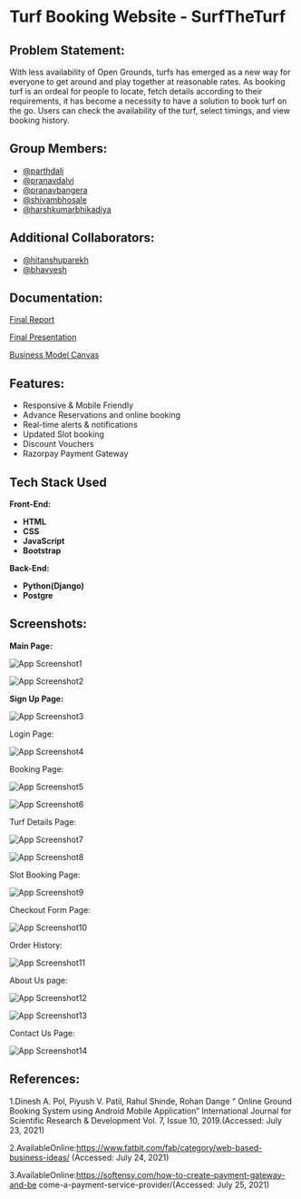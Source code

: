 
# Turf Booking Website - **SurfTheTurf**




## Problem Statement:
With less availability of Open Grounds, turfs has emerged as a new way for
everyone to get around and play together at reasonable rates. As booking turf is
an ordeal for people to locate, fetch details according to their requirements, it
has become a necessity to have a solution to book turf on the go. Users can
check the availability of the turf, select timings, and view booking history.

## Group Members:
- [@parthdali](https://github.com/parthd06)
- [@pranavdalvi](https://github.com/PRANAVD-10)
- [@pranavbangera](https://github.com/pranavb18)
- [@shivambhosale](https://github.com/ShivamB10)
- [@harshkumarbhikadiya](https://github.com/Harshbhikadiya29)

## Additional Collaborators:
- [@hitanshuparekh](https://github.com/hparekh72)
- [@bhavyesh](https://github.com/PRANAVD-10)

<!-- ## Demo:
You can try it out for yourself by using the following credentials on the website:

Username: 

Password: 

[Checkout our Website]()

Or 

[Checkout this Demo video]()
 -->

## Documentation:
[Final Report](https://github.com/parthd06/SurfTheTurf/blob/main/Extras/Documentations/SurfTheTurf_FinalReport.docx.pdf)

[Final Presentation](https://github.com/parthd06/SurfTheTurf/blob/main/Extras/Documentations/SurfTheTurf_Final_Presentation.pptx)

[Business Model Canvas](https://github.com/parthd06/SurfTheTurf/blob/main/Extras/Documentations/the-business-model-canvas-1.pdf)

## Features:

- Responsive & Mobile Friendly
- Advance Reservations and online booking
- Real-time alerts & notifications
- Updated Slot booking
- Discount Vouchers
- Razorpay Payment Gateway

## Tech Stack Used
**Front-End:**
- **HTML**
- **CSS**
- **JavaScript**
- **Bootstrap**

**Back-End:**
- **Python(Django)**
- **Postgre**

## Screenshots:
**Main Page:**

![App Screenshot1](https://github.com/parthd06/SurfTheTurf/blob/main/Extras/Screenshots/ss1.png)

![App Screenshot2](https://github.com/parthd06/SurfTheTurf/blob/main/Extras/Screenshots/ss2.png)

**Sign Up Page:**

![App Screenshot3](https://github.com/parthd06/SurfTheTurf/blob/main/Extras/Screenshots/ss3.png)

Login Page:

![App Screenshot4](https://github.com/parthd06/SurfTheTurf/blob/main/Extras/Screenshots/ss4.png)

Booking Page:

![App Screenshot5](https://github.com/parthd06/SurfTheTurf/blob/main/Extras/Screenshots/ss5.png)

![App Screenshot6](https://github.com/parthd06/SurfTheTurf/blob/main/Extras/Screenshots/ss6.png)

Turf Details Page:

![App Screenshot7](https://github.com/parthd06/SurfTheTurf/blob/main/Extras/Screenshots/ss7.png)

![App Screenshot8](https://github.com/parthd06/SurfTheTurf/blob/main/Extras/Screenshots/ss8.png)

Slot Booking Page:

![App Screenshot9](https://github.com/parthd06/SurfTheTurf/blob/main/Extras/Screenshots/ss9.png)

Checkout Form Page:

![App Screenshot10](https://github.com/parthd06/SurfTheTurf/blob/main/Extras/Screenshots/ss10.png)

Order History:

![App Screenshot11](https://github.com/parthd06/SurfTheTurf/blob/main/Extras/Screenshots/ss11.png)

About Us page:

![App Screenshot12](https://github.com/parthd06/SurfTheTurf/blob/main/Extras/Screenshots/ss12.png)

![App Screenshot13](https://github.com/parthd06/SurfTheTurf/blob/main/Extras/Screenshots/ss13.png)

Contact Us Page:

![App Screenshot14](https://github.com/parthd06/SurfTheTurf/blob/main/Extras/Screenshots/ss14.png)


## References:

1.Dinesh A. Pol, Piyush V. Patil, Rahul Shinde, Rohan Dange “ Online Ground
Booking System using Android Mobile Application” International Journal for
Scientific Research & Development Vol. 7, Issue 10, 2019.(Accessed: July 23,
2021)

2.AvailableOnline:https://www.fatbit.com/fab/category/web-based-business-ideas/ (Accessed: July 24, 2021)

3.AvailableOnline:https://softensy.com/how-to-create-payment-gateway-and-be
come-a-payment-service-provider/(Accessed: July 25, 2021)

